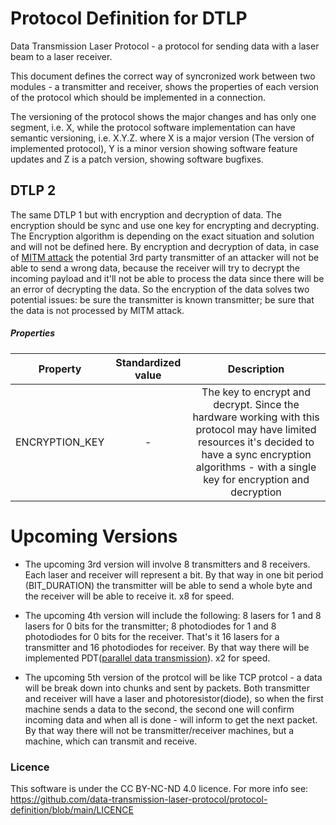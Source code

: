# Protocol Definition for DTLP
Data Transmission Laser Protocol - a protocol for sending data with a laser beam to a laser receiver. 

This document defines the correct way of syncronized work between two modules - a transmitter and receiver, shows the properties of each version of the protocol which should be implemented in a connection.

The versioning of the protocol shows the major changes and has only one segment, i.e. X, while the protocol software implementation can have semantic versioning, i.e. X.Y.Z. where X is a major version (The version of implemented protocol), Y is a minor version showing software feature updates and Z is a patch version, showing software bugfixes.

## DTLP 2
The same DTLP 1 but with encryption and decryption of data. The encryption should be sync and use one key for encrypting and decrypting. The Encryption algorithm is depending on the exact situation and solution and will not be defined here.
By encryption and decryption of data, in case of [MITM attack](https://en.wikipedia.org/wiki/Man-in-the-middle_attack) the potential 3rd party transmitter of an attacker will not be able to send a wrong data, because the receiver will try to decrypt the incoming payload and it'll not be able to process the data since there will be an error of decrypting the data. So the encryption of the data solves two potential issues: be sure the transmitter is known transmitter; be sure that the data is not processed by MITM attack.

##### Properties

| Property    | Standardized value | Description |
| :---:        |    :----:   |          :---: |
| ENCRYPTION_KEY | - | The key to encrypt and decrypt. Since the hardware working with this protocol may have limited resources it's decided to have a sync encryption algorithms - with a single key for encryption and decryption |



# Upcoming Versions
- The upcoming 3rd version will involve 8 transmitters and 8 receivers. Each laser and receiver will represent a bit. By that way in one bit period (BIT_DURATION) the transmitter will be able to send a whole byte and the receiver will be able to receive it. x8 for speed.

- The upcoming 4th version will include the following: 8 lasers for 1 and 8 lasers for 0 bits for the transmitter; 8 photodiodes for 1 and 8 photodiodes for 0 bits for the receiver. That's it 16 lasers for a transmitter and 16 photodiodes for receiver. By that way there will be implemented PDT([parallel data transmission](https://en.wikipedia.org/wiki/Parallel_communication)). x2 for speed.

- The upcoming 5th version of the protcol will be like TCP protcol - a data will be break down into chunks and sent by packets. Both transmitter and receiver will have a laser and photoresistor(diode), so when the first machine sends a data to the second, the second one will confirm incoming data and when all is done - will inform to get the next packet. By that way there will not be transmitter/receiver machines, but a machine, which can transmit and receive. 

### Licence 
This software is under the CC BY-NC-ND 4.0 licence. For more info see: https://github.com/data-transmission-laser-protocol/protocol-definition/blob/main/LICENCE
